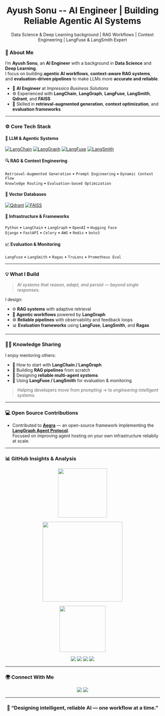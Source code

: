 <h1 align="center">
  <strong>Ayush Sonu -- AI Engineer | Building Reliable Agentic AI Systems</strong>
</h1>
<p align="center">
  Data Science & Deep Learning background | RAG Workflows | Context Engineering | LangFuse & LangSmith Expert
</p>

### 🧠 About Me

I’m **Ayush Sonu**, an **AI Engineer** with a background in **Data Science** and **Deep Learning**.  
I focus on building **agentic AI workflows**, **context-aware RAG systems**, and **evaluation-driven pipelines** to make LLMs more **accurate and reliable**.

- 💼 **AI Engineer** at *Impressico Business Solutions*  
- ⚙️ Experienced with **LangChain**, **LangGraph**, **LangFuse**, **LangSmith**, **Qdrant**, and **FAISS**  
- 🧩 Skilled in **retrieval-augmented generation**, **context optimization**, and **evaluation frameworks**

---

### ⚙️ Core Tech Stack

#### 🧩 LLM & Agentic Systems
[![LangChain](https://img.shields.io/badge/LangChain-1A1A1A?style=flat&logo=langchain&logoColor=00F5D4)](https://www.langchain.com/)
[![LangGraph](https://img.shields.io/badge/LangGraph-1A1A1A?style=flat&logo=langgraph&logoColor=00F5D4)](https://www.langchain.com/langgraph)
[![LangFuse](https://img.shields.io/badge/LangFuse-1A1A1A?style=flat&logo=langfuse&logoColor=00F5D4)](https://langfuse.com/)
[![LangSmith](https://img.shields.io/badge/LangSmith-1A1A1A?style=flat&logo=langsmith&logoColor=00F5D4)](https://www.langchain.com/langsmith)

#### 🔍 RAG & Context Engineering
`Retrieval-Augmented Generation` • `Prompt Engineering` • `Dynamic Context Flow`  
`Knowledge Routing` • `Evaluation-based Optimization`

#### 💾 Vector Databases
[![Qdrant](https://img.shields.io/badge/Qdrant-1A1A1A?style=flat&logo=qdrant&logoColor=00F5D4)](https://qdrant.tech/)
[![FAISS](https://img.shields.io/badge/FAISS-1A1A1A?style=flat&logo=faiss&logoColor=00F5D4)](https://faiss.ai/)

#### 🧰 Infrastructure & Frameworks
`Python` • `LangChain` • `LangGraph` • `OpenAI` • `Hugging Face`  
`Django` • `FastAPI` • `Celery` • `AWS` • `Redis` • `boto3`

#### 📈 Evaluation & Monitoring
`LangFuse` • `LangSmith` • `Ragas` • `TruLens` • `Prometheus Eval`

---

### 💡 What I Build

> _AI systems that reason, adapt, and persist — beyond single responses._

I design:
- 🌐 **RAG systems** with adaptive retrieval  
- 🧩 **Agentic workflows** powered by **LangGraph**  
- ⚙️ **Reliable pipelines** with observability and feedback loops  
- 📊 **Evaluation frameworks** using **LangFuse**, **LangSmith**, and **Ragas**

---

### 🧑‍🏫 Knowledge Sharing

I enjoy mentoring others:
- 🚀 How to start with **LangChain / LangGraph**  
- 🧠 Building **RAG pipelines** from scratch  
- 🧩 Designing **reliable multi-agent systems**  
- 🎯 Using **LangFuse / LangSmith** for evaluation & monitoring  

> Helping developers move from *prompting* → to *engineering intelligent systems.*

---
### 💻 Open Source Contributions

- Contributed to [**Aegra**](https://github.com/ibbybuilds/aegra) — an open-source framework implementing the [**LangGraph Agent Protocol**](https://github.com/langchain-ai/agent-protocol).  
  Focused on improving agent hosting on your own infrastructure reliabily at scale.
---

### 📊 GitHub Insights & Analysis

<p align="center">
  <!-- Overall Stats -->
  <img src="https://github-readme-stats.vercel.app/api?username=AyushSonuu&show_icons=true&theme=tokyonight&hide_border=true" height="160"/>
</p>

<p align="center">
  <!-- Contributions Graph -->
  <img src="https://github-readme-activity-graph.vercel.app/graph?username=AyushSonuu&theme=react-dark&hide_border=true&area=true" height="260"/>
</p>

<p align="center">
  <!-- Top Languages -->
  <img src="https://github-readme-stats.vercel.app/api/top-langs/?username=AyushSonuu&layout=compact&theme=tokyonight&hide_border=true" height="150"/>
</p>

<p align="center">
  <!-- Repo Contribution Ranking -->
  <img src="https://github-profile-summary-cards.vercel.app/api/cards/profile-details?username=AyushSonuu&theme=tokyonight" />
  <img src="https://github-profile-summary-cards.vercel.app/api/cards/repos-per-language?username=AyushSonuu&theme=tokyonight" />
  <img src="https://github-profile-summary-cards.vercel.app/api/cards/most-commit-language?username=AyushSonuu&theme=tokyonight" />
  <img src="https://github-profile-summary-cards.vercel.app/api/cards/stats?username=AyushSonuu&theme=tokyonight" />
</p>

---

### 🌍 Connect With Me

<p align="center">
  <a href="mailto:sonuayush55@gmail.com"><img src="https://img.shields.io/badge/Gmail-D14836?style=flat&logo=gmail&logoColor=white"/></a>
  <a href="https://www.linkedin.com/in/ayushsonu"><img src="https://img.shields.io/badge/LinkedIn-0A66C2?style=flat&logo=linkedin&logoColor=white"/></a>
</p>

---

<h3 align="center">🧩 “Designing intelligent, reliable AI — one workflow at a time.”</h3>
